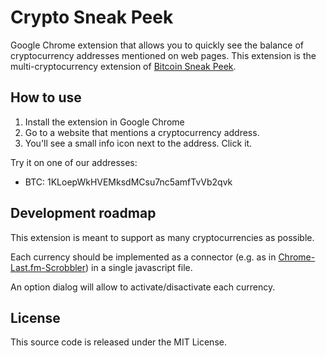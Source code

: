 Crypto Sneak Peek
=================

Google Chrome extension that allows you to quickly see the balance of cryptocurrency addresses mentioned on web pages. This extension is the multi-cryptocurrency extension of [Bitcoin Sneak Peek](https://github.com/steven2358/CryptoSneakPeek).

How to use
----------

1. Install the extension in Google Chrome
2. Go to a website that mentions a cryptocurrency address.
3. You'll see a small info icon next to the address. Click it.

Try it on one of our addresses:
- BTC: 1KLoepWkHVEMksdMCsu7nc5amfTvVb2qvk

Development roadmap
-------------------

This extension is meant to support as many cryptocurrencies as possible.

Each currency should be implemented as a connector (e.g. as in [Chrome-Last.fm-Scrobbler](https://github.com/david-sabata/Chrome-Last.fm-Scrobbler)) in a single javascript file.

An option dialog will allow to activate/disactivate each currency.

License
-------

This source code is released under the MIT License.

